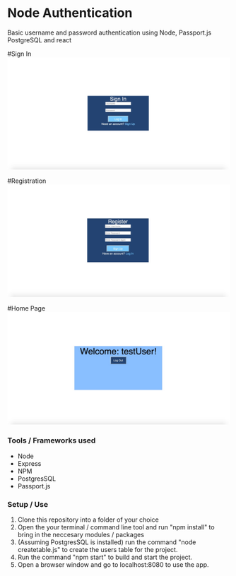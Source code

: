 # Node Authentication
Basic username and password authentication using Node, Passport.js PostgreSQL and react

#Sign In
![Alt text](/screenshots/signin-page.jpg?raw=true "Sign Up")

#Registration
![Alt text](/screenshots/registration-page.jpg?raw=true "Registration")

#Home Page
![Alt text](/screenshots/home-page.jpg?raw=true "Home Page")

### Tools / Frameworks used
- Node
- Express
- NPM
- PostgresSQL
- Passport.js


### Setup / Use
1. Clone this repository into a folder of your choice
2. Open the your terminal / command line tool and run "npm install" to bring in the neccesary modules / packages
3. (Assuming PostgresSQL is installed) run the command "node createtable.js" to create the users table for the project.
4. Run the command "npm start" to build and start the project.
5. Open a browser window and go to localhost:8080 to use the app. 
